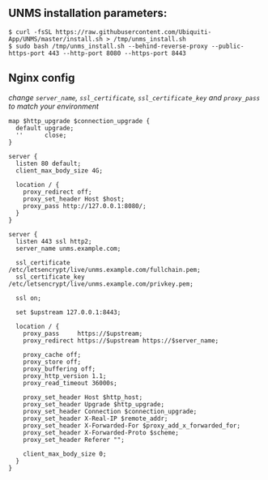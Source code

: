 ## UNMS installation parameters:

    $ curl -fsSL https://raw.githubusercontent.com/Ubiquiti-App/UNMS/master/install.sh > /tmp/unms_install.sh
    $ sudo bash /tmp/unms_install.sh --behind-reverse-proxy --public-https-port 443 --http-port 8080 --https-port 8443 

## Nginx config

*change `server_name`, `ssl_certificate`, `ssl_certificate_key` and `proxy_pass` to match your environment*

    map $http_upgrade $connection_upgrade {
      default upgrade;
      ''      close;
    }
    
    server {
      listen 80 default;
      client_max_body_size 4G;
    
      location / {
        proxy_redirect off;
        proxy_set_header Host $host;
        proxy_pass http://127.0.0.1:8080/;
      }
    }
    
    server {
      listen 443 ssl http2;
      server_name unms.example.com;
    
      ssl_certificate     /etc/letsencrypt/live/unms.example.com/fullchain.pem;
      ssl_certificate_key /etc/letsencrypt/live/unms.example.com/privkey.pem;
    
      ssl on;
    
      set $upstream 127.0.0.1:8443;
    
      location / {
        proxy_pass     https://$upstream;
        proxy_redirect https://$upstream https://$server_name;
    
        proxy_cache off;
        proxy_store off;
        proxy_buffering off;
        proxy_http_version 1.1;
        proxy_read_timeout 36000s;
    
        proxy_set_header Host $http_host;
        proxy_set_header Upgrade $http_upgrade;
        proxy_set_header Connection $connection_upgrade;
        proxy_set_header X-Real-IP $remote_addr;
        proxy_set_header X-Forwarded-For $proxy_add_x_forwarded_for;
        proxy_set_header X-Forwarded-Proto $scheme;
        proxy_set_header Referer "";
    
        client_max_body_size 0;
      }
    }

